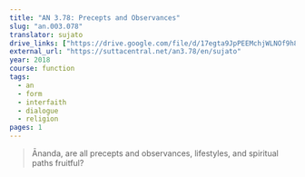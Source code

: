 ```yaml
---
title: "AN 3.78: Precepts and Observances"
slug: "an.003.078"
translator: sujato
drive_links: ["https://drive.google.com/file/d/17egta9JpPEEMchjWLNOf9h8Li9OUy0k8"]
external_url: "https://suttacentral.net/an3.78/en/sujato"
year: 2018
course: function
tags:
  - an
  - form
  - interfaith
  - dialogue
  - religion
pages: 1
---
```


> Ānanda, are all precepts and observances, lifestyles, and spiritual paths fruitful?
